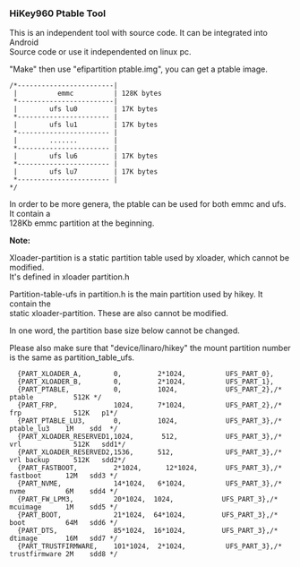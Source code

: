 ### HiKey960 Ptable Tool

This is an independent tool with source code. It can be integrated into Android  
Source code or use it independented on linux pc.


"Make" then use "efipartition ptable.img", you can get a ptable image.

```
/*------------------------|
 |          emmc          | 128K bytes
 *------------------------|
 |        ufs lu0         | 17K bytes
 *----------------------- |
 |        ufs lu1         | 17K bytes
 *----------------------- |
 |        .......         |
 *----------------------- |
 |        ufs lu6         | 17K bytes
 *----------------------- |
 |        ufs lu7         | 17K bytes
 *----------------------- |
*/
```

In order to be more genera, the ptable can be used for both emmc and ufs. It contain a  
128Kb emmc partition at the beginning. 

**Note:**

Xloader-partition is a static partition table used by xloader, which cannot be modified.   
It's defined in xloader partition.h

Partition-table-ufs in partition.h is the main partition used by hikey. It contain the   
static xloader-partition. These are also cannot be modified.

In one word, the partition base size below cannot be changed.

Please also make sure that "device/linaro/hikey" the mount partition number is the same as partition_table_ufs.
```
  {PART_XLOADER_A,        0,         2*1024,          UFS_PART_0},
  {PART_XLOADER_B,        0,         2*1024,          UFS_PART_1},
  {PART_PTABLE,           0,         1024,            UFS_PART_2},/* ptable          512K */
  {PART_FRP,              1024,      7*1024,          UFS_PART_2},/* frp             512K   p1*/
  {PART_PTABLE_LU3,       0,         1024,            UFS_PART_3},/* ptable_lu3    1M    sdd  */
  {PART_XLOADER_RESERVED1,1024,       512,            UFS_PART_3},/* vrl             512K   sdd1*/
  {PART_XLOADER_RESERVED2,1536,      512,             UFS_PART_3},/* vrl backup      512K   sdd2*/
  {PART_FASTBOOT,         2*1024,      12*1024,       UFS_PART_3},/* fastboot      12M   sdd3 */
  {PART_NVME,             14*1024,   6*1024,          UFS_PART_3},/* nvme          6M    sdd4 */
  {PART_FW_LPM3,          20*1024,  1024,            UFS_PART_3},/* mcuimage      1M    sdd5 */
  {PART_BOOT,             21*1024,  64*1024,         UFS_PART_3},/* boot          64M   sdd6 */
  {PART_DTS,              85*1024,  16*1024,         UFS_PART_3},/* dtimage       16M   sdd7 */
  {PART_TRUSTFIRMWARE,    101*1024,  2*1024,          UFS_PART_3},/* trustfirmware 2M    sdd8 */
```
